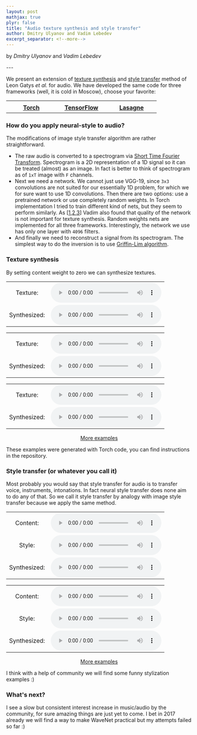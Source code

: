 ```yaml
---
layout: post
mathjax: true
plyr: false
title: "Audio texture synthesis and style transfer"
author: Dmitry Ulyanov and Vadim Lebedev
excerpt_separator: <!--more-->
---
```


<p class="byline">
    by <i>Dmitry Ulyanov</i> and <i>Vadim Lebedev</i>
</p>
---


We present an extension of [texture synthesis](https://arxiv.org/abs/1505.07376) and [style transfer](https://arxiv.org/abs/1508.06576) method of Leon Gatys *et al.* for audio. We have developed the same code for three frameworks (well, it is cold in Moscow), choose your favorite:


<center>

<table width="360" cellspacing="0" cellpadding="0" style="text-align: center; vertical-align: middle;">
  <tr>
    <td width="120"></td>
    <td width="120"></td>
    <td width="120"></td>
  </tr>
  <tr>
    <td>
      <a href="https://github.com/DmitryUlyanov/neural-style-audio-torch" style="font-size: 12pt"><b>Torch</b></a>
    </td>
    <td>
      <a href="https://github.com/DmitryUlyanov/neural-style-audio-tf" style="font-size: 12pt"><b>TensorFlow</b></a>
    </td>
    <td>
      <a href="https://github.com/vadim-v-lebedev/audio_style_tranfer" style="font-size: 12pt"><b>Lasagne</b></a>
    </td>
  </tr>
</table>
</center>

<!--more-->

<!-- <table style="border:1px solid #AAAAAA;border-radius:3px;">
  <tr>
    <td style="text-align: center; vertical-align: middle; border: 1px solid #AAAAAA">
      Torch
    </td>
    <td style="text-align: center; vertical-align: middle; border: 1px solid #AAAAAA">
      TensorFlow
    </td>
    <td style="text-align: center; vertical-align: middle; border: 1px solid #AAAAAA">
      Theano (Lasagne)
    </td>
  </tr>
</table> -->

### How do you apply neural-style to audio?

The modifications of image style transfer algorithm are rather straightforward.

- The raw audio is converted to a spectrogram via [Short Time Fourier Transform](https://en.wikipedia.org/wiki/Short-time_Fourier_transform). Spectrogram is a 2D representation of a 1D signal so it can be treated (almost) as an image. In fact is better to think of spectrogram as of `1xT` image with `F` channels.  
- Next we need a network. We cannot just use VGG-19, since `3x3` convolutions are not suited for our essentially 1D problem, for which we for sure want to use 1D convolutions. Then there are two options: use a pretrained network or use completely random weights. In Torch implementation I tried to train different kind of nets, but they seem to perform similarly. As  [[1](https://arxiv.org/abs/1606.00021),[2](http://papers.nips.cc/paper/6568-a-powerful-generative-model-using-random-weights-for-the-deep-image-representation.pdf),[3](https://nucl.ai/blog/extreme-style-machines/)] Vadim also found that quality of the network is not important for texture synthesis. Random weights nets are implemented for all three frameworks. Interestingly, the network we use has only one layer with `4096` filters.
- And finally we need to reconstruct a signal from its spectrogram. The simplest way to do the inversion is to use [Griffin-Lim algorithm](http://ieeexplore.ieee.org/document/1164317/).

### Texture synthesis

By setting content weight to zero we can synthesize textures.

<center>


<table>
  <tr>
    <td style="text-align: center; vertical-align: middle;">Texture:</td>
    <td style="text-align: center; vertical-align: middle;">
      <audio controls>
      <source src="/assets/neural-style-audio/texture_synthesis/keyboard2.mp3">
      </audio>
    </td>
  </tr>
  <tr>
    <td style="text-align: center; vertical-align: middle;">Synthesized:</td>
     <td style="text-align: center; vertical-align: middle;"><audio controls>
       <source src="/assets/neural-style-audio/texture_synthesis/keyboard2.mp3.wav.mp3">
       </audio>
     </td>
  </tr>
</table>

<p/>
<table>
<tr>
<td style="text-align: center; vertical-align: middle;">Texture:</td>
<td style="text-align: center; vertical-align: middle;"><audio controls>
  <source src="/assets/neural-style-audio/texture_synthesis/tiger.mp3">
</audio></td>
</tr>
<tr>
<td style="text-align: center; vertical-align: middle;">Synthesized:</td>
<td style="text-align: center; vertical-align: middle;"><audio controls>
  <source src="/assets/neural-style-audio/texture_synthesis/tiger.mp3.wav.mp3">
</audio></td>
</tr>
</table>

<p/>
<table>
  <tr>
    <td style="text-align: center; vertical-align: middle;">Texture:</td>
    <td style="text-align: center; vertical-align: middle;">
      <audio controls>
      <source src="/assets/neural-style-audio/texture_synthesis/gun.mp3">
      </audio>
    </td>
  </tr>
  <tr>
    <td style="text-align: center; vertical-align: middle;">Synthesized:</td>
     <td style="text-align: center; vertical-align: middle;"><audio controls>
       <source src="/assets/neural-style-audio/texture_synthesis/gun.mp3.wav.mp3">
       </audio>
     </td>
  </tr>
</table>

<a href="javascript:look('div1');" title="More examples">More examples</a>
<div id="div1" style="display: none;">


<table>
<tr>
<td style="text-align: center; vertical-align: middle;">Texture:</td>
<td style="text-align: center; vertical-align: middle;"><audio controls>
  <source src="/assets/neural-style-audio/texture_synthesis/salut.mp3">
</audio></td>
</tr>
<tr>
<td style="text-align: center; vertical-align: middle;">Synthesized:</td>
<td style="text-align: center; vertical-align: middle;"><audio controls>
  <source src="/assets/neural-style-audio/texture_synthesis/salut.mp3.wav.mp3">
</audio></td>
</tr>
</table>


<p/>
<table>
  <tr>
    <td style="text-align: center; vertical-align: middle;">Texture:</td>
    <td style="text-align: center; vertical-align: middle;">
      <audio controls>
      <source src="/assets/neural-style-audio/texture_synthesis/champ.mp3">
      </audio>
    </td>
  </tr>
  <tr>
    <td style="text-align: center; vertical-align: middle;">Synthesized:</td>
     <td style="text-align: center; vertical-align: middle;"><audio controls>
       <source src="/assets/neural-style-audio/texture_synthesis/champ.mp3.wav.mp3">
       </audio>
     </td>
  </tr>
</table><p/>
<table>
  <tr>
    <td style="text-align: center; vertical-align: middle;">Texture:</td>
    <td style="text-align: center; vertical-align: middle;">
      <audio controls>
      <source src="/assets/neural-style-audio/texture_synthesis/clap.mp3">
      </audio>
    </td>
  </tr>
  <tr>
    <td style="text-align: center; vertical-align: middle;">Synthesized:</td>
     <td style="text-align: center; vertical-align: middle;"><audio controls>
       <source src="/assets/neural-style-audio/texture_synthesis/clap.mp3.wav.mp3">
       </audio>
     </td>
  </tr>
</table><p/>
<table>
  <tr>
    <td style="text-align: center; vertical-align: middle;">Texture:</td>
    <td style="text-align: center; vertical-align: middle;">
      <audio controls>
      <source src="/assets/neural-style-audio/texture_synthesis/cry.mp3">
      </audio>
    </td>
  </tr>
  <tr>
    <td style="text-align: center; vertical-align: middle;">Synthesized:</td>
     <td style="text-align: center; vertical-align: middle;"><audio controls>
       <source src="/assets/neural-style-audio/texture_synthesis/cry.mp3.wav.mp3">
       </audio>
     </td>
  </tr>
</table>
<p/>
<table>
  <tr>
    <td style="text-align: center; vertical-align: middle;">Texture:</td>
    <td style="text-align: center; vertical-align: middle;">
      <audio controls>
      <source src="/assets/neural-style-audio/texture_synthesis/gettysburg.mp3">
      </audio>
    </td>
  </tr>
  <tr>
    <td style="text-align: center; vertical-align: middle;">Synthesized:</td>
     <td style="text-align: center; vertical-align: middle;"><audio controls>
       <source src="/assets/neural-style-audio/texture_synthesis/gettysburg.mp3.wav.mp3">
       </audio>
     </td>
  </tr>
</table>
<p/>
<table>
  <tr>
    <td style="text-align: center; vertical-align: middle;">Texture:</td>
    <td style="text-align: center; vertical-align: middle;">
      <audio controls>
      <source src="/assets/neural-style-audio/texture_synthesis/deck.mp3">
      </audio>
    </td>
  </tr>
  <tr>
    <td style="text-align: center; vertical-align: middle;">Synthesized:</td>
     <td style="text-align: center; vertical-align: middle;"><audio controls>
       <source src="/assets/neural-style-audio/texture_synthesis/deck.mp3.wav.mp3">
       </audio>
     </td>
  </tr>
</table><p/>
<table>
  <tr>
    <td style="text-align: center; vertical-align: middle;">Texture:</td>
    <td style="text-align: center; vertical-align: middle;">
      <audio controls>
      <source src="/assets/neural-style-audio/texture_synthesis/explosion.mp3">
      </audio>
    </td>
  </tr>
  <tr>
    <td style="text-align: center; vertical-align: middle;">Synthesized:</td>
     <td style="text-align: center; vertical-align: middle;"><audio controls>
       <source src="/assets/neural-style-audio/texture_synthesis/explosion.mp3.wav.mp3">
       </audio>
     </td>
  </tr>
</table><p/>
<table>
  <tr>
    <td style="text-align: center; vertical-align: middle;">Texture:</td>
    <td style="text-align: center; vertical-align: middle;">
      <audio controls>
      <source src="/assets/neural-style-audio/texture_synthesis/keyboard.mp3">
      </audio>
    </td>
  </tr>
  <tr>
    <td style="text-align: center; vertical-align: middle;">Synthesized:</td>
     <td style="text-align: center; vertical-align: middle;"><audio controls>
       <source src="/assets/neural-style-audio/texture_synthesis/keyboard.mp3.wav.mp3">
       </audio>
     </td>
  </tr>
</table><p/>
<table>
  <tr>
    <td style="text-align: center; vertical-align: middle;">Texture:</td>
    <td style="text-align: center; vertical-align: middle;">
      <audio controls>
      <source src="/assets/neural-style-audio/texture_synthesis/laugh.mp3">
      </audio>
    </td>
  </tr>
  <tr>
    <td style="text-align: center; vertical-align: middle;">Synthesized:</td>
     <td style="text-align: center; vertical-align: middle;"><audio controls>
       <source src="/assets/neural-style-audio/texture_synthesis/laugh.mp3.wav.mp3">
       </audio>
     </td>
  </tr>
</table><p/>
<table>
  <tr>
    <td style="text-align: center; vertical-align: middle;">Texture:</td>
    <td style="text-align: center; vertical-align: middle;">
      <audio controls>
      <source src="/assets/neural-style-audio/texture_synthesis/mission.mp3">
      </audio>
    </td>
  </tr>
  <tr>
    <td style="text-align: center; vertical-align: middle;">Synthesized:</td>
     <td style="text-align: center; vertical-align: middle;"><audio controls>
       <source src="/assets/neural-style-audio/texture_synthesis/mission.mp3.wav.mp3">
       </audio>
     </td>
  </tr>
</table><p/>
<table>
  <tr>
    <td style="text-align: center; vertical-align: middle;">Texture:</td>
    <td style="text-align: center; vertical-align: middle;">
      <audio controls>
      <source src="/assets/neural-style-audio/texture_synthesis/mosquito.mp3">
      </audio>
    </td>
  </tr>
  <tr>
    <td style="text-align: center; vertical-align: middle;">Synthesized:</td>
     <td style="text-align: center; vertical-align: middle;"><audio controls>
       <source src="/assets/neural-style-audio/texture_synthesis/mosquito.mp3.wav.mp3">
       </audio>
     </td>
  </tr>
</table><p/>
<table>
  <tr>
    <td style="text-align: center; vertical-align: middle;">Texture:</td>
    <td style="text-align: center; vertical-align: middle;">
      <audio controls>
      <source src="/assets/neural-style-audio/texture_synthesis/spongebob.mp3">
      </audio>
    </td>
  </tr>
  <tr>
    <td style="text-align: center; vertical-align: middle;">Synthesized:</td>
     <td style="text-align: center; vertical-align: middle;"><audio controls>
       <source src="/assets/neural-style-audio/texture_synthesis/spongebob.mp3.wav.mp3">
       </audio>
     </td>
  </tr>
</table>



</div>
</center>

These examples were generated with Torch code, you can find instructions in the repository.

### Style transfer (or whatever you call it)

Most probably you would say that style transfer for audio is to transfer voice, instruments, intonations. In fact neural style transfer does none aim to do any of that. So we call it style transfer by analogy with image style transfer because we apply the same method.  

<center>
<p/>

<table style="text-align: center; vertical-align: middle;">
<tr>
<td style="text-align: center; vertical-align: middle;">Content:</td>
<td style="text-align: center; vertical-align: middle;"><audio controls>
  <source src="/assets/neural-style-audio/stylization/imperial.mp3">
</audio></td>
</tr>
<tr>
<td style="text-align: center; vertical-align: middle;">Style:</td>
<td style="text-align: center; vertical-align: middle;"><audio controls>
  <source src="/assets/neural-style-audio/stylization/usa.mp3">
</audio></td>
</tr>
<tr>
<td style="text-align: center; vertical-align: middle;">Synthesized:</td>
<td style="text-align: center; vertical-align: middle;"><audio controls>
  <source src="/assets/neural-style-audio/stylization/outputs/imperial_usa.mp3">
</audio></td>
</tr>
</table>
<p/>
<table style="text-align: center; vertical-align: middle;">
<tr>
<td style="text-align: center; vertical-align: middle;">Content:</td>
<td style="text-align: center; vertical-align: middle;"><audio controls>
  <source src="/assets/neural-style-audio/stylization/eminem.mp3">
</audio></td>
</tr>
<tr>
<td style="text-align: center; vertical-align: middle;">Style:</td>
<td style="text-align: center; vertical-align: middle;"><audio controls>
  <source src="/assets/neural-style-audio/stylization/gettysburg.mp3">
</audio></td>
</tr>
<tr>
<td style="text-align: center; vertical-align: middle;">Synthesized:</td>
<td style="text-align: center; vertical-align: middle;"><audio controls>
  <source src="/assets/neural-style-audio/stylization/outputs/eminem_gettysburg.mp3">
</audio></td>
</tr>
</table>

<a href="javascript:look('div2');" title="More examples">More examples</a>
<div id="div2" style="display: none;">

<p/>
<table style="text-align: center; vertical-align: middle;">
<tr>
<td style="text-align: center; vertical-align: middle;">Content:</td>
<td style="text-align: center; vertical-align: middle;"><audio controls>
  <source src="/assets/neural-style-audio/stylization/futurama.mp3">
</audio></td>
</tr>
<tr>
<td style="text-align: center; vertical-align: middle;">Style:</td>
<td style="text-align: center; vertical-align: middle;"><audio controls>
  <source src="/assets/neural-style-audio/stylization/imperial.mp3">
</audio></td>
</tr>
<tr>
<td style="text-align: center; vertical-align: middle;">Synthesized:</td>
<td style="text-align: center; vertical-align: middle;"><audio controls>
  <source src="/assets/neural-style-audio/stylization/outputs/futurama_imperial_11_0.0100.wav.mp3">
</audio></td>
</tr>
</table>

<p/>
<table style="text-align: center; vertical-align: middle;">
<tr>
<td style="text-align: center; vertical-align: middle;">Content:</td>
<td style="text-align: center; vertical-align: middle;"><audio controls>
  <source src="/assets/neural-style-audio/stylization/stairway2.mp3">
</audio></td>
</tr>
<tr>
<td style="text-align: center; vertical-align: middle;">Style:</td>
<td style="text-align: center; vertical-align: middle;"><audio controls>
  <source src="/assets/neural-style-audio/stylization/nightcall.mp3">
</audio></td>
</tr>
<tr>
<td style="text-align: center; vertical-align: middle;">Synthesized:</td>
<td style="text-align: center; vertical-align: middle;"><audio controls>
  <source src="/assets/neural-style-audio/stylization/outputs/stairway2_nightcall_11_0.0100.wav.mp3">
</audio></td>
</tr>
</table>

<p/>

<table style="text-align: center; vertical-align: middle;">
<tr>
<td style="text-align: center; vertical-align: middle;">Content:</td>
<td style="text-align: center; vertical-align: middle;"><audio controls>
  <source src="/assets/neural-style-audio/stylization/usa.mp3">
</audio></td>
</tr>
<tr>
<td style="text-align: center; vertical-align: middle;">Style:</td>
<td style="text-align: center; vertical-align: middle;"><audio controls>
  <source src="/assets/neural-style-audio/stylization/imperial.mp3">
</audio></td>
</tr>
<tr>
<td style="text-align: center; vertical-align: middle;">Synthesized:</td>
<td style="text-align: center; vertical-align: middle;"><audio controls>
  <source src="/assets/neural-style-audio/stylization/outputs/usa_imperial_11_0.0010.wav.mp3">
</audio></td>
</tr>
</table>

<p/>

<table style="text-align: center; vertical-align: middle;">
<tr>
<td style="text-align: center; vertical-align: middle;">Content:</td>
<td style="text-align: center; vertical-align: middle;"><audio controls>
  <source src="/assets/neural-style-audio/stylization/valkyries.mp3">
</audio></td>
</tr>
<tr>
<td style="text-align: center; vertical-align: middle;">Style:</td>
<td style="text-align: center; vertical-align: middle;"><audio controls>
  <source src="/assets/neural-style-audio/stylization/imperial.mp3">
</audio></td>
</tr>
<tr>
<td style="text-align: center; vertical-align: middle;">Synthesized:</td>
<td style="text-align: center; vertical-align: middle;"><audio controls>
  <source src="/assets/neural-style-audio/stylization/outputs/valkyries_imperial_11_0.0100.wav.mp3">
</audio></td>
</tr>
</table>

</div>
</center>
<!-- <table>
<tr>
<td colspan="4" style="text-align: center; vertical-align: middle;">
The Eye of The Tiger
</td>
</tr>
<tr>
<td style="text-align: center; vertical-align: middle;">Texture:</td>
<td style="text-align: center; vertical-align: middle;"><audio controls>
  <source src="/assets/neural-style-audio/texture_synthesis/tiger.mp3">
</audio></td>
<td style="text-align: center; vertical-align: middle;">Synthesized:</td>
<td style="text-align: center; vertical-align: middle;"><audio controls>
  <source src="/assets/neural-style-audio/texture_synthesis/tiger.mp3.wav">
</audio></td>
</tr>
</table>

<table>
<td style="text-align: center; vertical-align: middle;">The Eye of the Tiger</td>
<td style="text-align: center; vertical-align: middle;"><audio controls>
  <source src="/assets/neural-style-audio/texture_synthesis/tiger.mp3">
</audio></td>
<td style="text-align: center; vertical-align: middle;"><audio controls>
  <source src="/assets/neural-style-audio/texture_synthesis/tiger.mp3.wav">
</audio></td>
</tr>
</table> -->

I think with a help of community we will find some funny stylization examples :)

### What's next?
I see a slow but consistent interest increase in music/audio by the community, for sure amazing things are just yet to come. I bet in 2017 already we will find a way to make WaveNet practical but my attempts failed so far :)
